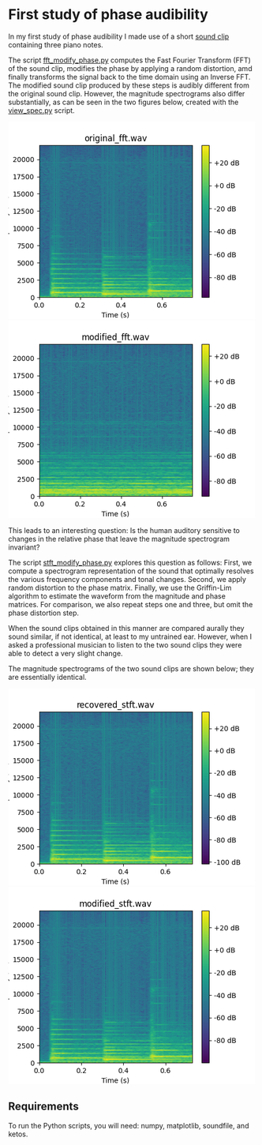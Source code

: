 # First study of phase audibility

In my first study of phase audibility I made use of a 
short [sound clip](original_stereo.wav) containing three piano notes.

The script [fft_modify_phase.py](fft_modify_phase.py) computes the Fast Fourier 
Transform (FFT) of the sound clip, modifies the phase by applying a random 
distortion, amd finally transforms the signal back to the time domain using 
an Inverse FFT. The modified sound clip produced by these steps is audibly 
different from the original sound clip. However, the magnitude spectrograms also 
differ substantially, as can be seen in the two figures below, created with the 
[view_spec.py](view_spec.py) script.

![Original sound clip](figures/original.png)
![Sound clip with modified phase](figures/modified_fft.png)

This leads to an interesting question: Is the human auditory sensitive to 
changes in the relative phase that leave the magnitude spectrogram invariant? 

The script [stft_modify_phase.py](stft_modify_phase.py) explores this question
as follows: First, we compute a spectrogram representation of the sound that 
optimally resolves the various frequency components and tonal changes. 
Second, we apply random distortion to the phase matrix. Finally, we use the 
Griffin-Lim algorithm to estimate the waveform from the magnitude and phase 
matrices. For comparison, we also repeat steps one and three, but omit the 
phase distortion step.

When the sound clips obtained in this manner are compared aurally they sound 
similar, if not identical, at least to my untrained ear. However, when I asked 
a professional musician to listen to the two sound clips they were able to detect 
a very slight change. 

The magnitude spectrograms of the two sound clips are shown below; they are 
essentially identical.

![Sound clip obtained without phase distortion](figures/recovered_stft.png)
![Sound clip obtained with phase distortion](figures/modified_stft.png)


## Requirements

To run the Python scripts, you will need: numpy, matplotlib, soundfile, and ketos.

